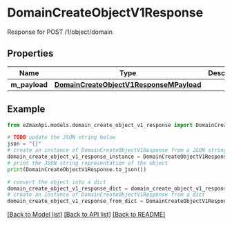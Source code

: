 # DomainCreateObjectV1Response

Response for POST /1/object/domain

## Properties

Name | Type | Description | Notes
------------ | ------------- | ------------- | -------------
**m_payload** | [**DomainCreateObjectV1ResponseMPayload**](DomainCreateObjectV1ResponseMPayload.md) |  | 

## Example

```python
from eZmaxApi.models.domain_create_object_v1_response import DomainCreateObjectV1Response

# TODO update the JSON string below
json = "{}"
# create an instance of DomainCreateObjectV1Response from a JSON string
domain_create_object_v1_response_instance = DomainCreateObjectV1Response.from_json(json)
# print the JSON string representation of the object
print(DomainCreateObjectV1Response.to_json())

# convert the object into a dict
domain_create_object_v1_response_dict = domain_create_object_v1_response_instance.to_dict()
# create an instance of DomainCreateObjectV1Response from a dict
domain_create_object_v1_response_from_dict = DomainCreateObjectV1Response.from_dict(domain_create_object_v1_response_dict)
```
[[Back to Model list]](../README.md#documentation-for-models) [[Back to API list]](../README.md#documentation-for-api-endpoints) [[Back to README]](../README.md)



